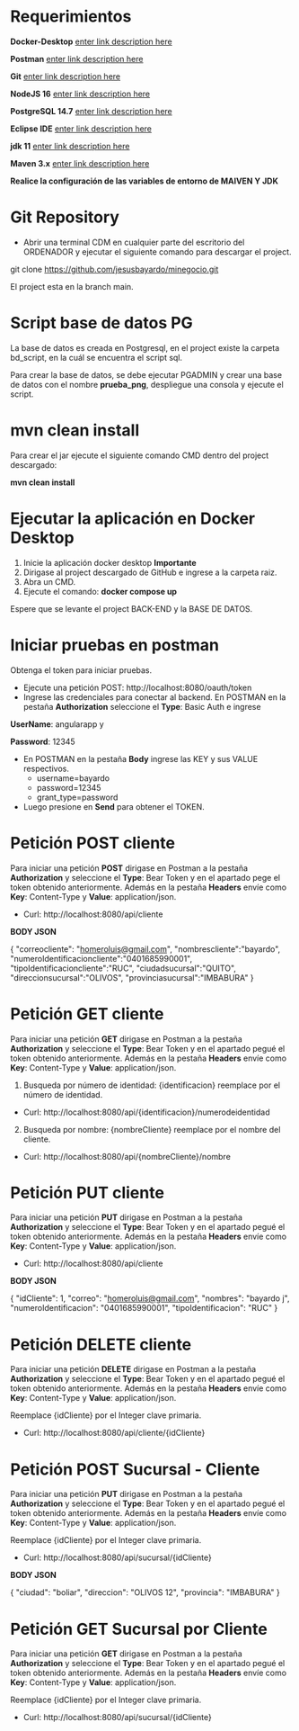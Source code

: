 # Requerimientos

**Docker-Desktop** [enter link description here](https://www.docker.com/products/docker-desktop/)

**Postman** [enter link description here](https://www.postman.com/downloads/)

**Git**  [enter link description here](https://git-scm.com/downloads)

**NodeJS 16**  [enter link description here](https://nodejs.org/en/blog/release/v16.16.0)

**PostgreSQL 14.7** [enter link description here](https://www.enterprisedb.com/downloads/postgres-postgresql-downloads)

**Eclipse IDE** [enter link description here](https://www.eclipse.org/downloads/)

**jdk 11** [enter link description here](https://www.oracle.com/es/java/technologies/javase/jdk11-archive-downloads.html)

**Maven 3.x** [enter link description here](https://maven.apache.org/download.cgi#Installation)


**Realice la configuración de las variables de entorno de MAIVEN Y JDK**

# Git Repository
- Abrir una terminal CDM en cualquier parte del escritorio del ORDENADOR y ejecutar el siguiente comando para descargar el project.

git clone https://github.com/jesusbayardo/minegocio.git

El project esta en la branch main.


# Script base de datos PG

La base de datos es creada en Postgresql,  en el project existe la carpeta bd_script, en la cuál se encuentra el script sql.

Para crear la base de datos, se debe ejecutar PGADMIN y crear una base de datos con el nombre **prueba_png**, despliegue una consola y ejecute el script.

# mvn clean install
Para crear el jar ejecute el siguiente comando CMD dentro del project descargado:

 **mvn clean install**

# Ejecutar la aplicación en Docker Desktop

 1. Inicie la aplicación docker desktop **Importante**
 2. Dirigase al project descargado de GitHub e ingrese a la carpeta raiz.
 3. Abra un CMD.
 4. Ejecute el comando: **docker compose up** 

Espere que se levante el project BACK-END y la BASE DE DATOS.



# Iniciar pruebas en postman

 Obtenga el token para iniciar pruebas.
  - Ejecute una petición POST: http://localhost:8080/oauth/token
  - Ingrese las credenciales para conectar al backend. En POSTMAN en la pestaña **Authorization** seleccione el  **Type**: Basic Auth e ingrese
  
   **UserName**: angularapp y 
   
   **Password**: 12345

  - En POSTMAN en la pestaña **Body** ingrese las KEY y sus VALUE respectivos.
    - username=bayardo
    - password=12345
    - grant_type=password
  - Luego presione en **Send** para obtener el TOKEN.



# Petición POST cliente
Para iniciar una petición **POST** dirigase en Postman a la pestaña **Authorization** y seleccione el **Type**: Bear Token y en el apartado pege el token obtenido anteriormente.  Además en la pestaña **Headers** envíe como **Key**: Content-Type y **Value**: application/json.
  - Curl: http://localhost:8080/api/cliente
  
   **BODY JSON**

{
"correocliente": "homeroluis@gmail.com",
"nombrescliente":"bayardo",
"numeroIdentificacioncliente":"0401685990001",
"tipoIdentificacioncliente":"RUC",
"ciudadsucursal":"QUITO",
"direccionsucursal":"OLIVOS",
"provinciasucursal":"IMBABURA"
}



# Petición GET cliente
Para iniciar una petición **GET** dirigase en Postman a la pestaña **Authorization** y seleccione el **Type**: Bear Token y en el apartado pegué el token obtenido anteriormente.  Además en la pestaña **Headers** envíe como **Key**: Content-Type y **Value**: application/json.

1. Busqueda por número de identidad: {identificacion} reemplace por el número de identidad.
  - Curl: http://localhost:8080/api/{identificacion}/numerodeidentidad
2. Busqueda por nombre: {nombreCliente} reemplace por el nombre del cliente.
  - Curl: http://localhost:8080/api/{nombreCliente}/nombre

  # Petición PUT cliente
  Para iniciar una petición **PUT** dirigase en Postman a la pestaña **Authorization** y seleccione el **Type**: Bear Token y en el apartado pegué el token obtenido anteriormente.  Además en la pestaña **Headers** envíe como **Key**: Content-Type y **Value**: application/json.

   - Curl: http://localhost:8080/api/cliente

  **BODY JSON**

   {
            "idCliente": 1,
            "correo": "homeroluis@gmail.com",
            "nombres": "bayardo j",
            "numeroIdentificacion": "0401685990001",
            "tipoIdentificacion": "RUC"
        }


  # Petición DELETE cliente
   Para iniciar una petición **DELETE** dirigase en Postman a la pestaña **Authorization** y seleccione el **Type**: Bear Token y en el apartado pegué el token obtenido anteriormente. Además en la pestaña **Headers** envíe como **Key**: Content-Type y **Value**: application/json.

Reemplace {idCliente} por el Integer clave primaria.
  - Curl: http://localhost:8080/api/cliente/{idCliente}

# Petición POST Sucursal - Cliente
 Para iniciar una petición **PUT** dirigase en Postman a la pestaña **Authorization** y seleccione el **Type**: Bear Token y en el apartado pegué el token obtenido anteriormente.  Además en la pestaña **Headers** envíe como **Key**: Content-Type y **Value**: application/json.

Reemplace {idCliente} por el Integer clave primaria.
 - Curl: http://localhost:8080/api/sucursal/{idCliente}

  **BODY JSON**

{
     "ciudad": "boliar",
     "direccion": "OLIVOS 12",
      "provincia": "IMBABURA"
 }


# Petición GET Sucursal por Cliente
 Para iniciar una petición **GET** dirigase en Postman a la pestaña **Authorization** y seleccione el **Type**: Bear Token y en el apartado pegué el token obtenido anteriormente. Además en la pestaña **Headers** envíe como **Key**: Content-Type y **Value**: application/json. 

 Reemplace {idCliente} por el Integer clave primaria.
 - Curl: http://localhost:8080/api/sucursal/{idCliente}
